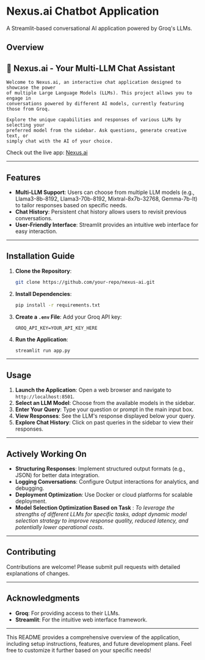 # **Nexus.ai Chatbot Application**   
 A Streamlit-based conversational AI application powered by Groq's LLMs.

## **Overview**
## 🧠 Nexus.ai - Your Multi-LLM Chat Assistant

    Welcome to Nexus.ai, an interactive chat application designed to showcase the power
    of multiple Large Language Models (LLMs). This project allows you to engage in
    conversations powered by different AI models, currently featuring those from Groq.

    Explore the unique capabilities and responses of various LLMs by selecting your
    preferred model from the sidebar. Ask questions, generate creative text, or
    simply chat with the AI of your choice.

  Check out the live app: [Nexus.ai](https://mynexus.streamlit.app/) 

---

## **Features**

- **Multi-LLM Support**: Users can choose from multiple LLM models (e.g., Llama3-8b-8192, Llama3-70b-8192, Mixtral-8x7b-32768, Gemma-7b-It) to tailor responses based on specific needs.
- **Chat History**: Persistent chat history allows users to revisit previous conversations.
- **User-Friendly Interface**: Streamlit provides an intuitive web interface for easy interaction.


---

## **Installation Guide**

1. **Clone the Repository**:
   ```bash
   git clone https://github.com/your-repo/nexus-ai.git
   ```

2. **Install Dependencies**:
   ```bash
   pip install -r requirements.txt
   ```

3. **Create a `.env` File**:
   Add your Groq API key:
   ```plaintext
   GROQ_API_KEY=YOUR_API_KEY_HERE
   ```

4. **Run the Application**:
   ```bash
   streamlit run app.py
   ```

---

## **Usage**

1. **Launch the Application**: Open a web browser and navigate to `http://localhost:8501`.
2. **Select an LLM Model**: Choose from the available models in the sidebar.
3. **Enter Your Query**: Type your question or prompt in the main input box.
4. **View Responses**: See the LLM's response displayed below your query.
5. **Explore Chat History**: Click on past queries in the sidebar to view their responses.

---

## **Actively Working On**

- **Structuring Responses**: Implement structured output formats (e.g., JSON) for better data integration.
- **Logging Conversations**: Configure Output interactions for analytics, and debugging.
- **Deployment Optimization**: Use Docker or cloud platforms for scalable deployment.
- **Model Selection Optimization Based on Task** : *To leverage the strengths of different LLMs for specific tasks, adopt dynamic model selection strategy to improve response quality, reduced latency, and potentially lower operational costs*.

---

## **Contributing**

Contributions are welcome! Please submit pull requests with detailed explanations of changes.


---

## **Acknowledgments**

- **Groq**: For providing access to their LLMs.
- **Streamlit**: For the intuitive web interface framework.

---

This README provides a comprehensive overview of the application, including setup instructions, features, and future development plans. Feel free to customize it further based on your specific needs!


